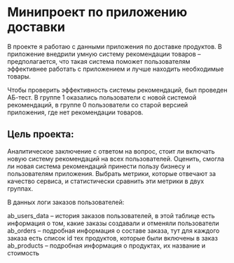 # Минипроект по приложению доставки
В проекте я работаю с данными приложения по доставке продуктов. В приложение внедрили умную систему рекомендации товаров – предполагается, что такая система поможет пользователям эффективнее работать с приложением и лучше находить необходимые товары.

Чтобы проверить эффективность системы рекомендаций, был проведен АБ-тест. В группе 1 оказались пользователи с новой системой рекомендаций, в группе 0 пользователи со старой версией приложения, где нет рекомендации товаров.

## Цель проекта:
Аналитическое заключение с ответом на вопрос, стоит ли включать новую систему рекомендаций на всех пользователей. Оценить, смогла ли новая система рекомендаций принести пользу бизнесу и пользователям приложения. Выбрать метрики, которые отвечают за качество сервиса, и статистически сравнить эти метрики в двух группах.

В данных логи заказов пользователей:

ab_users_data – история заказов пользователей, в этой таблице есть информация о том, какие заказы создавали и отменяли пользователи
ab_orders – подробная информация о составе заказа, тут для каждого заказа есть список id тех продуктов, которые были включены в заказ
ab_products – подробная информация о продуктах, их название и стоимость
